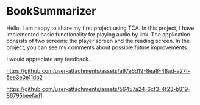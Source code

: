 # BookSummarizer

Hello, I am happy to share my first project using TCA. In this project, I have implemented basic functionality for playing audio by link.
The application consists of two screens: the player screen and the reading screen. In the project, you can see my comments about possible future improvements.

I would appreciate any feedback.



https://github.com/user-attachments/assets/a97e6d19-8ea8-48ad-a27f-5ee3e0e11db2

https://github.com/user-attachments/assets/56457a24-6cf3-4f23-b819-86795beefad1

